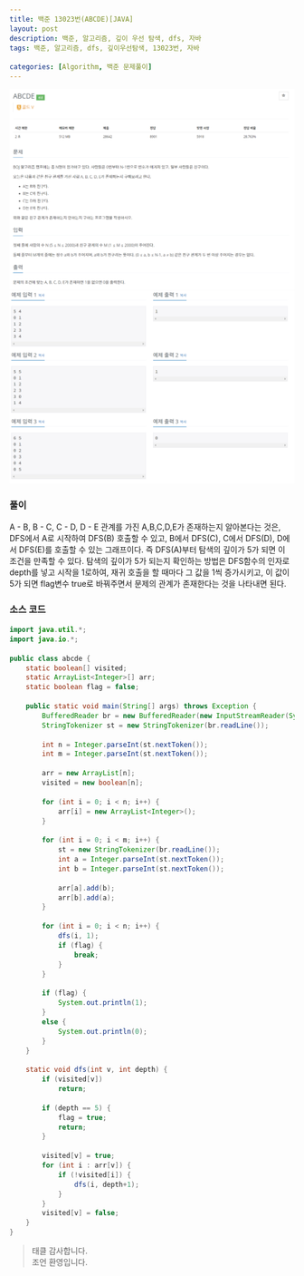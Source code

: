 ```yaml
---
title: 백준 13023번(ABCDE)[JAVA]
layout: post
description: 백준, 알고리즘, 깊이 우선 탐색, dfs, 자바
tags: 백준, 알고리즘, dfs, 깊이우선탐색, 13023번, 자바

categories: [Algorithm, 백준 문제풀이]
---
```


![13023-1](/assets/img/13023-1.png)<br/>
![13023-2](/assets/img/13023-2.png)

### __풀이__
A - B, B - C, C - D, D - E 관계를 가진 A,B,C,D,E가 존재하는지 알아본다는 것은, DFS에서 A로 시작하여 DFS(B) 호출할 수 있고, B에서 DFS(C), C에서 DFS(D), D에서 DFS(E)를 호출할 수 있는 그래프이다. 즉 DFS(A)부터 탐색의 깊이가 5가 되면 이 조건을 만족할 수 있다. 탐색의 깊이가 5가 되는지 확인하는 방법은 DFS함수의 인자로 depth를 넣고 시작을 1로하여, 재귀 호출을 할 때마다 그 값을 1씩 증가시키고, 이 값이 5가 되면 flag변수 true로 바꿔주면서 문제의 관계가 존재한다는 것을 나타내면 된다.


### __소스 코드__ 

```java
import java.util.*;
import java.io.*;

public class abcde {
	static boolean[] visited;
	static ArrayList<Integer>[] arr;
	static boolean flag = false;
	
	public static void main(String[] args) throws Exception {
		BufferedReader br = new BufferedReader(new InputStreamReader(System.in));
		StringTokenizer st = new StringTokenizer(br.readLine());
		
		int n = Integer.parseInt(st.nextToken());
		int m = Integer.parseInt(st.nextToken());
		
		arr = new ArrayList[n];
		visited = new boolean[n];
		
		for (int i = 0; i < n; i++) {
			arr[i] = new ArrayList<Integer>();
		}
		
		for (int i = 0; i < m; i++) {
			st = new StringTokenizer(br.readLine());
			int a = Integer.parseInt(st.nextToken());
			int b = Integer.parseInt(st.nextToken());
			
			arr[a].add(b);
			arr[b].add(a);
		}
		
		for (int i = 0; i < n; i++) {
			dfs(i, 1);
			if (flag) {
				break;
			}
		}
		
		if (flag) {
			System.out.println(1);
		}
		else {
			System.out.println(0);
		}
	}
	
	static void dfs(int v, int depth) {
		if (visited[v])
			return;
		
		if (depth == 5) {
			flag = true;
			return;
		}
		
		visited[v] = true;
		for (int i : arr[v]) {
			if (!visited[i]) {
				dfs(i, depth+1);
			}
		}
		visited[v] = false;
	}
}
```

> 태클 감사합니다.<br/>
> 조언 환영입니다.